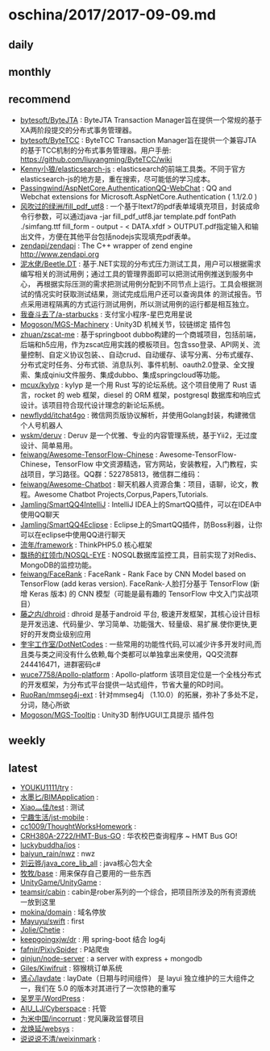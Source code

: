 # oschina/2017/2017-09-09.md



## daily



## monthly



## recommend

- [bytesoft/ByteJTA](http://git.oschina.net/bytesoft/ByteJTA) : ByteJTA Transaction Manager旨在提供一个常规的基于XA两阶段提交的分布式事务管理器。
- [bytesoft/ByteTCC](http://git.oschina.net/bytesoft/ByteTCC) : ByteTCC Transaction Manager旨在提供一个兼容JTA的基于TCC机制的分布式事务管理器。用户手册: https://github.com/liuyangming/ByteTCC/wiki
- [Kenny小狼/elasticsearch-js](http://git.oschina.net/kennylee/elasticsearch-js) : elasticsearch的前端工具类。不同于官方elasticsearch-js的地方是，重在搜索，尽可能低的学习成本。
- [Passingwind/AspNetCore.AuthenticationQQ-WebChat](http://git.oschina.net/PassingWind/AspNetCore.AuthenticationQQ-WebChat) : QQ and Webchat extensions for Microsoft.AspNetCore.Authentication ( 1.1/2.0 )
- [风吹过的绿洲/fill_pdf_utf8](http://git.oschina.net/jay_jiang/fill_pdf_utf8) : 一个基于Itext7的pdf表单域填充项目，封装成命令行参数，可以通过java -jar fill_pdf_utf8.jar template.pdf fontPath ./simfang.ttf fill_form - output - < DATA.xfdf > OUTPUT.pdf指定输入和输出文件，方便在其他平台包括nodejs实现填充pdf表单。
- [zendapi/zendapi](http://git.oschina.net/zendapi/zendapi) : The C++ wrapper of zend engine http://www.zendapi.org
- [泥水佬/Beetle.DT](http://git.oschina.net/ikende/Beetle.DT) : 基于.NET实现的分布式压力测试工具，用户可以根据需求编写相关的测试用例；通过工具的管理界面即可以把测试用例推送到服务中心， 再根据实际压测的需求把测试用例分配到不同节点上运行。工具会根据测试的情况实时获取测试结果，测试完成后用户还可以查询具体 的测试报告。节点采用进程隔离的方式运行测试用例，所以测试用例的运行都是相互独立。
- [我奋斗去了/a-starbucks](http://git.oschina.net/rockmusic/a-starbucks) : 支付宝小程序-星巴克用星说
- [Mogoson/MGS-Machinery](http://git.oschina.net/Mogoson/mgs-machinery) : Unity3D 机械关节，铰链绑定 插件包
- [zhuan/zscat-me](http://git.oschina.net/catshen/zscat_sw) : 基于springboot dubbo构建的一个商城项目，包括前端，后端和h5应用，作为zscat应用实践的模板项目。包含sso登录、API网关、流量控制、自定义协议包装、、自动crud、自动缓存、读写分离、分布式缓存、分布式定时任务、分布式锁、消息队列、事件机制、oauth2.0登录、全文搜索、集成qiniu文件服务、集成dubbo、集成springcloud等功能。
- [mcux/kylyp](http://git.oschina.net/mcux/kylyp) : kylyp 是一个用 Rust 写的论坛系统。这个项目使用了 Rust 语言，rocket 的 web 框架，diesel 的 ORM 框架，postgresql 数据库和响应式设计。该项目符合现代设计理念的新论坛系统。
- [newflydd/itchat4go](http://git.oschina.net/newflydd/itchat4go) : 微信网页版协议解析，并使用Golang封装，构建微信个人号机器人
- [wskm/deruv](http://git.oschina.net/wskm/deruv) : Deruv 是一个优雅、专业的内容管理系统，基于Yii2，无过度设计、简单易用。
- [feiwang/Awesome-TensorFlow-Chinese](http://git.oschina.net/fendouai/Awesome-TensorFlow-Chinese) : Awesome-TensorFlow-Chinese，TensorFlow 中文资源精选，官方网站，安装教程，入门教程，实战项目，学习路径。QQ群：522785813，微信群二维码：
- [feiwang/Awesome-Chatbot](http://git.oschina.net/fendouai/Awesome-Chatbot) : 聊天机器人资源合集：项目，语聊，论文，教程。Awesome Chatbot Projects,Corpus,Papers,Tutorials.
- [Jamling/SmartQQ4IntelliJ](http://git.oschina.net/jamling/SmartQQ4IntelliJ) : IntelliJ IDEA上的SmartQQ插件，可以在IDEA中使用QQ聊天
- [Jamling/SmartQQ4Eclipse](http://git.oschina.net/jamling/SmartQQ4Eclipse) : Eclipse上的SmartQQ插件，防Boss利器，让你可以在eclipse中使用QQ进行聊天
- [流年/framework](http://git.oschina.net/liu21st/framework) : ThinkPHP5.0 核心框架
- [飘扬的红领巾/NOSQL-EYE](http://git.oschina.net/redtie/nosqleye) : NOSQL数据库监控工具，目前实现了对Redis、MongoDB的监控功能。
- [feiwang/FaceRank](http://git.oschina.net/fendouai/FaceRank) : FaceRank - Rank Face by CNN Model based on TensorFlow (add keras version). FaceRank-人脸打分基于 TensorFlow (新增 Keras 版本) 的 CNN 模型（可能是最有趣的 TensorFlow 中文入门实战项目）
- [藤之内/dhroid](http://git.oschina.net/tengzhinei/dhroid) : dhroid 是基于android 平台, 极速开发框架，其核心设计目标是开发迅速、代码量少、学习简单、功能强大、轻量级、易扩展.使你更快,更好的开发商业级别应用
- [奎宇工作室/DotNetCodes](http://git.oschina.net/kuiyu/dotnetcodes) : 一些常用的功能性代码,可以减少许多开发时间,而且类与类之间没有什么依赖,每个类都可以单独拿出来使用，QQ交流群244416471，进群密码c#
- [wuce7758/Apollo-platform](http://git.oschina.net/wuce7758/Apollo) : Apollo-platform 该项目定位是一个全栈分布式的开发框架，为分布式平台提供一站式组件，节省大量的RD时间。
- [RuoRan/mmseg4j-ext](http://git.oschina.net/eavnfor/mmseg4j-ext) : 针对mmseg4j （1.10.0）的拓展，弥补了多处不足，分词，随心所欲
- [Mogoson/MGS-Tooltip](http://git.oschina.net/Mogoson/mgs-tooltip) : Unity3D 制作UGUI工具提示 插件包


## weekly



## latest

- [YOUKU1111/try](http://git.oschina.net/YOUKU1111/try) : 
- [水墨匕/BIMApplication](http://git.oschina.net/xjxs/BIMApplication) : 
- [Xiao灬佳/test](http://git.oschina.net/daok/test) : 测试
- [宁趣生活/jst-mobile](http://git.oschina.net/ningqu/jst-mobile) : 
- [cc1009/ThoughtWorksHomework](http://git.oschina.net/cc1009/ThoughtWorksHomework) : 
- [CRH380A-2722/HMT-Bus-GO](http://git.oschina.net/CRH380A-2722/HMT-Bus-GO) : 华农校巴查询程序 ~ HMT Bus GO!
- [luckybuddha/ios](http://git.oschina.net/luckybuddha/ios) : 
- [baiyun_rain/nwz](http://git.oschina.net/baiyun_rain/nwz) : nwz
- [刘云骅/java_core_lib_all](http://git.oschina.net/liuyunhua1211/java_core_lib_all) : java核心包大全
- [牧牧/base](http://git.oschina.net/zerowuchina/base) : 用来保存自己要用的一些东西
- [UnityGame/UnityGame](http://git.oschina.net/lost0812/UnityGame) : 
- [teamsir/cabin](http://git.oschina.net/tisir/group-rober-cabin) : cabin是rober系列的一个综合，把项目所涉及的所有资源统一放到这里
- [mokina/domain](http://git.oschina.net/mokina/domain) : 域名停放
- [Mayuyu/swift](http://git.oschina.net/kawaii/swift) : first
- [Jolie/Chetie](http://git.oschina.net/jolie105020/Chetie) : 
- [keepgoingxjw/dr](http://git.oschina.net/keepgoingxjw/dr) : 用 spring-boot 结合 log4j
- [fafnir/PixivSpider](http://git.oschina.net/fafnir/PixivSpider) : P站爬虫
- [qinjun/node-server](http://git.oschina.net/womkim/node-server) : a server with express + mongodb
- [Giles/Kiwifruit](http://git.oschina.net/giles/Kiwifruit) : 猕猴桃订单系统
- [贤心/laydate](http://git.oschina.net/sentsin/laydate) : layDate（日期与时间组件） 是 layui 独立维护的三大组件之一，我们在 5.0 的版本对其进行了一次惊艳的重写
- [吴罗平/WordPress](http://git.oschina.net/matriix/WordPress) : 
- [AIU_LJ/Cyberspace](http://git.oschina.net/liaoj/Cyberspace) : 托管
- [为米中国/incorrupt](http://git.oschina.net/vimi8/incorrupt) : 党风廉政监督项目
- [龙焕延/websys](http://git.oschina.net/muicspan/websys) : 
- [说说说不清/weixinmark](http://git.oschina.net/whatwhatever/weixinmark) : 